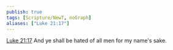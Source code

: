 ```yaml
---
publish: true
tags: [Scripture/NewT, noGraph]
aliases: ["Luke 21:17"]
---
```

[Luke 21:17](https://churchofjesuschrist.org/study/scriptures/nt/luke/21?lang=eng&id=p17#p17) And ye shall be hated of all men for my name's sake.
